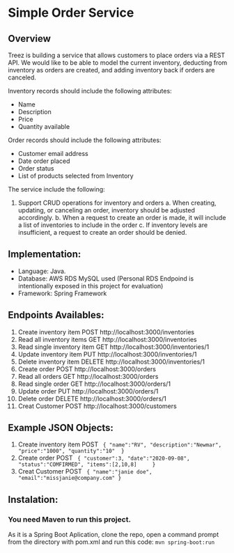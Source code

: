 # Simple Order Service

## Overview

Treez is building a service that allows customers to place orders via a REST API. We would like to be able to model the current inventory, deducting from inventory as orders are created, and adding inventory back if orders are canceled.

Inventory records should include the following attributes:

* Name
* Description
* Price
* Quantity available

Order records should include the following attributes:

* Customer email address
* Date order placed
* Order status
* List of products selected from Inventory

The service include the following:

1.	Support CRUD operations for inventory and orders
a.	When creating, updating, or canceling an order, inventory should be adjusted accordingly.
b.	When a request to create an order is made, it will include a list of inventories to include in the order
c.	If inventory levels are insufficient, a request to create an order should be denied.

## Implementation:

* Language: Java.
* Database: AWS RDS MySQL used (Personal RDS Endpoind is intentionally exposed in this project for evaluation) 
* Framework: Spring Framework

## Endpoints Availables: 

1.	Create inventory item
  POST http://localhost:3000/inventories
2.	Read all inventory items
  GET http://localhost:3000/inventories
3.	Read single inventory item
  GET http://localhost:3000/inventories/1
4.	Update inventory item
  PUT http://localhost:3000/inventories/1
5.	Delete inventory item
  DELETE http://localhost:3000/inventories/1
6.	Create order
  POST http://localhost:3000/orders
7.	Read all orders
  GET http://localhost:3000/orders
8.	Read single order
  GET http://localhost:3000/orders/1
9.	Update order
  PUT http://localhost:3000/orders/1
10.	Delete order
  DELETE http://localhost:3000/orders/1
11. Creat Customer
  POST http://localhost:3000/customers
  
## Example JSON Objects:

1.	Create inventory item
  POST 
 ` {
    "name":"RV",
    "description":"Newmar",
    "price":"1000",
    "quantity":"10"	
  }`
6.	Create order
  POST 
 ` {
    "customer":3,
    "date":"2020-09-08",
    "status":"COMFIRMED",
    "items":[2,10,8]	
  }`
11. Creat Customer
  POST
 ` {
    "name":"janie doe",
    "email":"missjanie@company.com"
  }`
  
## Instalation:

### You need Maven to run this project. 
As it is a Spring Boot Aplication, clone the repo, open a command prompt from the directory with pom.xml and run this code:   `mvn spring-boot:run`
